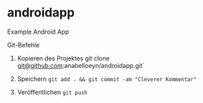 # androidapp
Example Android App


Git-Befehle

1. Kopieren des Projektes
git clone git@github.com:anabelloeyn/androidapp.git`

2. Speichern
`git add . && git commit -am "Cleverer Kommentar"`

3. Veröffentlichen
`git push`